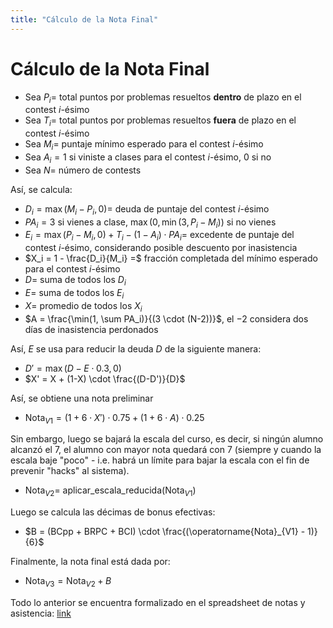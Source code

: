 ```yaml
---
title: "Cálculo de la Nota Final"
---
```



# Cálculo de la Nota Final

- Sea $P_i =$ total puntos por problemas resueltos **dentro** de plazo en el contest $i$-ésimo
- Sea $T_i =$ total puntos por problemas resueltos **fuera** de plazo en el contest $i$-ésimo
- Sea $M_i =$ puntaje mínimo esperado para el contest $i$-ésimo
- Sea $A_i = 1$ si viniste a clases para el contest $i$-ésimo, $0$ si no
- Sea $N =$ número de contests

Así, se calcula:

- $D_i = \max(M_i - P_i, 0) =$ deuda de puntaje del contest $i$-ésimo
- $PA_i = 3$ si vienes a clase, $\max(0, \min(3, P_i - M_i))$ si no vienes
- $E_i = \max(P_i - M_i, 0) + T_i - (1-A_i) \cdot PA_i =$ excedente de puntaje del contest $i$-ésimo, considerando posible descuento por inasistencia
- $X_i = 1 - \frac{D_i}{M_i} =$ fracción completada del mínimo esperado para el contest $i$-ésimo
- $D =$ suma de todos los $D_i$
- $E =$ suma de todos los $E_i$
- $X =$ promedio de todos los $X_i$
- $A = \frac{\min(1, \sum PA_i)}{(3 \cdot (N-2))}$, el $-2$ considera dos días de inasistencia perdonados

Así, $E$ se usa para reducir la deuda $D$ de la siguiente manera:

- $D' = \max(D - E \cdot 0.3, 0)$
- $X' = X + (1-X) \cdot \frac{(D-D')}{D}$

Así, se obtiene una nota preliminar

- $\operatorname{Nota}_{V1} = (1 + 6 \cdot X') \cdot 0.75 + (1 + 6 \cdot A) \cdot 0.25$

Sin embargo, luego se bajará la escala del curso, es decir, si ningún alumno alcanzó el $7$, el alumno con mayor nota quedará con $7$ (siempre y cuando la escala baje "poco" - i.e. habrá un límite para bajar la escala con el fin de prevenir "hacks" al sistema).

- $\operatorname{Nota}_{V2} =$ aplicar_escala_reducida($\operatorname{Nota}_{V1}$)

Luego se calcula las décimas de bonus efectivas:

- $B = (BCpp + BRPC + BCI) \cdot \frac{(\operatorname{Nota}_{V1} - 1)}{6}$

Finalmente, la nota final está dada por:

- $\operatorname{Nota}_{V3} = \operatorname{Nota}_{V2} + B$

Todo lo anterior se encuentra formalizado en el spreadsheet de notas y asistencia: [link](https://docs.google.com/spreadsheets/d/1RoKoTvP-SEaD9Ggh2z5NfvFF1Dxu0w_nGjd3F92xW00/edit?usp=sharing)
